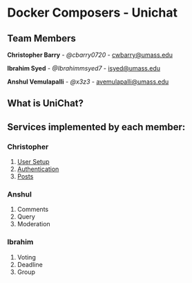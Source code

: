 # Docker Composers - Unichat

## Team Members

**Christopher Barry** - *@cbarry0720* - [cwbarry@umass.edu](cwbarry@umass.edu)

**Ibrahim Syed** - *@Ibrahimmsyed7* - [isyed@umass.edu](isyed@umass.edu)

**Anshul Vemulapalli** - *@x3z3* - [avemulapalli@umass.edu](avemulapalli@umass.edu)

## What is UniChat?

## Services implemented by each member:

### Christopher
1. [User Setup](users/README.md)
2. [Authentication](auth/README.md)
3. [Posts](posts/README.md)

### Anshul
1. Comments
2. Query
3. Moderation

### Ibrahim
1. Voting
2. Deadline
3. Group